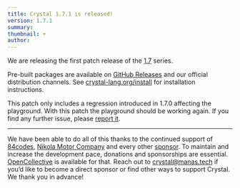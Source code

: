 ```yaml
---
title: Crystal 1.7.1 is released!
version: 1.7.1
summary:
thumbnail: +
author:
---
```


We are releasing the first patch release of the [1.7](/2023/01/09/1.7.0-released/) series.

Pre-built packages are available on [GitHub Releases](https://github.com/crystal-lang/crystal/releases/tag/1.7.1) and our official distribution channels.
See [crystal-lang.org/install](https://crystal-lang.org/install/) for installation instructions.

This patch only includes a regression introduced in 1.7.0 affecting the playground. With this patch the playground should be working again. If you find any further issue, please [report it](https://crystal-lang.org/issues).

---

We have been able to do all of this thanks to the continued support of [84codes](https://www.84codes.com/), [Nikola Motor Company](https://nikolamotor.com/) and every other [sponsor](/sponsors). To maintain and increase the development pace, donations and sponsorships are essential. [OpenCollective](https://opencollective.com/crystal-lang) is available for that. Reach out to [crystal@manas.tech](mailto:crystal@manas.tech) if you’d like to become a direct sponsor or find other ways to support Crystal. We thank you in advance!
